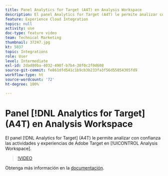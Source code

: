 ```yaml
---
title: Panel Analytics for Target (A4T) en Analysis Workspace
description: El panel Analytics for Target (A4T) le permite analizar con confianza las actividades y experiencias de Adobe Target en Analysis Workspace.
feature: Experience Cloud Integration
topics: null
activity: use
doc-type: feature video
team: Technical Marketing
thumbnail: 37247.jpg
kt: 5837
topic: Integrations
role: User
level: Intermediate
exl-id: 2dad80ba-4032-490f-b7b4-30f0c2f0d608
source-git-commit: fe861dfd541c1b9cb3b233fa3f56d55054305fd9
workflow-type: ht
source-wordcount: '72'
ht-degree: 100%

---
```


# Panel [!DNL Analytics for Target] (A4T) en Analysis Workspace

El panel [!DNL Analytics for Target] (A4T) le permite analizar con confianza las actividades y experiencias de Adobe Target en [!UICONTROL Analysis Workspace].

>[!VIDEO](https://video.tv.adobe.com/v/37247/?quality=12&learn=on)

Obtenga más información en la [documentación](https://experienceleague.adobe.com/docs/analytics/analyze/analysis-workspace/panels/a4t-panel.html?lang=es).
